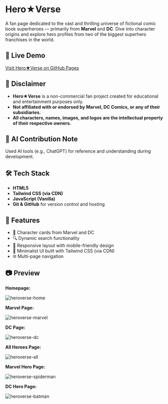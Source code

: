 # Hero★Verse

A fan page dedicated to the vast and thrilling universe of fictional comic book superheroes — primarily from **Marvel** and **DC**. Dive into character origins and explore hero profiles from two of the biggest superhero franchises in the world.

## 🔗 Live Demo

[Visit Hero★Verse on GitHub Pages](https://jega1312.github.io/HeroVerse/)  

## 📝 Disclaimer

- **Hero★Verse** is a non-commercial fan project created for educational and entertainment purposes only.
- **Not affiliated with or endorsed by Marvel, DC Comics, or any of their subsidiaries.**
- **All characters, names, images, and logos are the intellectual property of their respective owners.**

## 🤖 AI Contribution Note

Used AI tools (e.g., ChatGPT) for reference and understanding during development.

## 🛠️ Tech Stack

- **HTML5**
- **Tailwind CSS (via CDN)**
- **JavaScript (Vanilla)**
- **Git & GitHub** for version control and hosting

## 🚀 Features

- 🌟 Character cards from Marvel and DC
- 🔍 Dynamic search functionality
- 📱 Responsive layout with mobile-friendly design
- 🎨 Minimalist UI built with Tailwind CSS (via CDN)
- 🌐 Multi-page navigation

## 📷 Preview

**Homepage:**

![heroverse-home](https://github.com/user-attachments/assets/c90412da-2810-4598-9f03-8b14d4676f27)

**Marvel Page:**

![heroverse-marvel](https://github.com/user-attachments/assets/96ffd155-2cb1-4594-a5aa-17ebaa0c331f)

**DC Page:**

![heroverse-dc](https://github.com/user-attachments/assets/3b8f5e7e-279d-43b7-af6a-8b0ff941c134)

**All Heroes Page:**

![heroverse-all](https://github.com/user-attachments/assets/2079644a-0080-4200-b4ef-71ff3cc02f57)

**Marvel Hero Page:**

![heroverse-spiderman](https://github.com/user-attachments/assets/f4a23227-ec5a-4f44-9108-bdb9c93934ea)

**DC Hero Page:**

![heroverse-batman](https://github.com/user-attachments/assets/65b10f26-422a-4ed3-ba91-316b729e537c)
